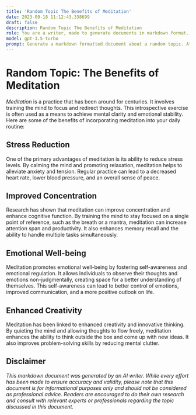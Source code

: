 ```yaml
---
title: 'Random Topic The Benefits of Meditation'
date: 2023-09-18 11:12:43.338699
draft: false
description: Random Topic The Benefits of Meditation
role: You are a writer, made to generate documents in markdown format. It is very important that all of the documents you generate are in valid markdown format.
model: gpt-3.5-turbo
prompt: Generate a markdown formatted document about a random topic. At the bottom, include a disclaimer explaining that the document was generated by you. The first line of the document should be the title. Make sure that the entire document is in proper markdown format, using a mix of various tags to make the document visually appealing.
---
```


# Random Topic: The Benefits of Meditation

*Meditation* is a practice that has been around for centuries. It involves training the mind to focus and redirect thoughts. This introspective exercise is often used as a means to achieve mental clarity and emotional stability. Here are some of the benefits of incorporating meditation into your daily routine:

## Stress Reduction

One of the primary advantages of meditation is its ability to reduce stress levels. By calming the mind and promoting relaxation, meditation helps to alleviate anxiety and tension. Regular practice can lead to a decreased heart rate, lower blood pressure, and an overall sense of peace.

## Improved Concentration

Research has shown that meditation can improve concentration and enhance cognitive function. By training the mind to stay focused on a single point of reference, such as the breath or a mantra, meditation can increase attention span and productivity. It also enhances memory recall and the ability to handle multiple tasks simultaneously.

## Emotional Well-being

Meditation promotes emotional well-being by fostering self-awareness and emotional regulation. It allows individuals to observe their thoughts and emotions non-judgmentally, creating space for a better understanding of themselves. This self-awareness can lead to better control of emotions, improved communication, and a more positive outlook on life.

## Enhanced Creativity

Meditation has been linked to enhanced creativity and innovative thinking. By quieting the mind and allowing thoughts to flow freely, meditation enhances the ability to think outside the box and come up with new ideas. It also improves problem-solving skills by reducing mental clutter.

## Disclaimer

*This markdown document was generated by an AI writer. While every effort has been made to ensure accuracy and validity, please note that this document is for informational purposes only and should not be considered as professional advice. Readers are encouraged to do their own research and consult with relevant experts or professionals regarding the topic discussed in this document.*